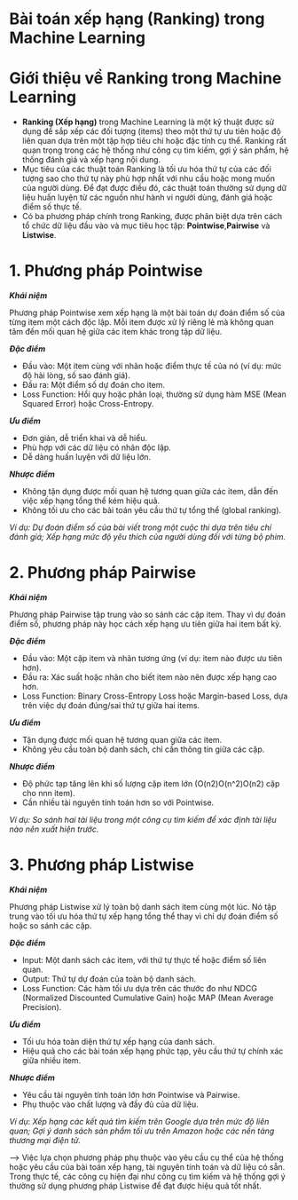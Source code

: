 # Bài toán xếp hạng (Ranking) trong Machine Learning

# Giới thiệu về Ranking trong Machine Learning
- **Ranking (Xếp hạng)** trong Machine Learning là một kỹ thuật được sử dụng để sắp xếp các đối tượng (items) theo một thứ tự ưu tiên hoặc độ liên quan dựa trên một tập hợp tiêu chí hoặc đặc tính cụ thể. Ranking rất quan trọng trong các hệ thống như công cụ tìm kiếm, gợi ý sản phẩm, hệ thống đánh giá và xếp hạng nội dung.
- Mục tiêu của các thuật toán Ranking là tối ưu hóa thứ tự của các đối tượng sao cho thứ tự này phù hợp nhất với nhu cầu hoặc mong muốn của người dùng. Để đạt được điều đó, các thuật toán thường sử dụng dữ liệu huấn luyện từ các nguồn như hành vi người dùng, đánh giá hoặc điểm số thực tế.
- Có ba phương pháp chính trong Ranking, được phân biệt dựa trên cách tổ chức dữ liệu đầu vào và mục tiêu học tập: **Pointwise**,**Pairwise** và **Listwise**.

# 1. Phương pháp Pointwise

_**Khái niệm**_

Phương pháp Pointwise xem xếp hạng là một bài toán dự đoán điểm số của từng item một cách độc lập. Mỗi item được xử lý riêng lẻ mà không quan tâm đến mối quan hệ giữa các item khác trong tập dữ liệu.

_**Đặc điểm**_
- Đầu vào: Một item cùng với nhãn hoặc điểm thực tế của nó (ví dụ: mức độ hài lòng, số sao đánh giá).
- Đầu ra: Một điểm số dự đoán cho item.
- Loss Function: Hồi quy hoặc phân loại, thường sử dụng hàm MSE (Mean Squared Error) hoặc Cross-Entropy.

_**Ưu điểm**_
- Đơn giản, dễ triển khai và dễ hiểu.
- Phù hợp với các dữ liệu có nhãn độc lập.
- Dễ dàng huấn luyện với dữ liệu lớn.

_**Nhược điểm**_
- Không tận dụng được mối quan hệ tương quan giữa các item, dẫn đến việc xếp hạng tổng thể kém hiệu quả.
- Không tối ưu cho các bài toán yêu cầu thứ tự tổng thể (global ranking).
  
_Ví dụ: Dự đoán điểm số của bài viết trong một cuộc thi dựa trên tiêu chí đánh giá; Xếp hạng mức độ yêu thích của người dùng đối với từng bộ phim._


# 2. Phương pháp Pairwise

_**Khái niệm**_

Phương pháp Pairwise tập trung vào so sánh các cặp item. Thay vì dự đoán điểm số, phương pháp này học cách xếp hạng ưu tiên giữa hai item bất kỳ.

_**Đặc điểm**_
- Đầu vào: Một cặp item và nhãn tương ứng (ví dụ: item nào được ưu tiên hơn).
- Đầu ra: Xác suất hoặc nhãn cho biết item nào nên được xếp hạng cao hơn.
- Loss Function: Binary Cross-Entropy Loss hoặc Margin-based Loss, dựa trên việc dự đoán đúng/sai thứ tự giữa hai items.

_**Ưu điểm**_
- Tận dụng được mối quan hệ tương quan giữa các item.
- Không yêu cầu toàn bộ danh sách, chỉ cần thông tin giữa các cặp.

_**Nhược điểm**_
- Độ phức tạp tăng lên khi số lượng cặp item lớn (O(n2)O(n^2)O(n2) cặp cho nnn item).
- Cần nhiều tài nguyên tính toán hơn so với Pointwise.

_Ví dụ: So sánh hai tài liệu trong một công cụ tìm kiếm để xác định tài liệu nào nên xuất hiện trước._


# 3. Phương pháp Listwise

_**Khái niệm**_

Phương pháp Listwise xử lý toàn bộ danh sách item cùng một lúc. Nó tập trung vào tối ưu hóa thứ tự xếp hạng tổng thể thay vì chỉ dự đoán điểm số hoặc so sánh các cặp.

_**Đặc điểm**_
- Input: Một danh sách các item, với thứ tự thực tế hoặc điểm số liên quan.
- Output: Thứ tự dự đoán của toàn bộ danh sách.
- Loss Function: Các hàm tối ưu dựa trên các thước đo như NDCG (Normalized Discounted Cumulative Gain) hoặc MAP (Mean Average Precision).

_**Ưu điểm**_
- Tối ưu hóa toàn diện thứ tự xếp hạng của danh sách.
- Hiệu quả cho các bài toán xếp hạng phức tạp, yêu cầu thứ tự chính xác giữa nhiều item.

_**Nhược điểm**_
- Yêu cầu tài nguyên tính toán lớn hơn Pointwise và Pairwise.
- Phụ thuộc vào chất lượng và đầy đủ của dữ liệu.

_Ví dụ_: _Xếp hạng các kết quả tìm kiếm trên Google dựa trên mức độ liên quan; Gợi ý danh sách sản phẩm tối ưu trên Amazon hoặc các nền tảng thương mại điện tử._

--> Việc lựa chọn phương pháp phụ thuộc vào yêu cầu cụ thể của hệ thống hoặc yêu cầu của bài toán xếp hạng, tài nguyên tính toán và dữ liệu có sẵn. Trong thực tế, các công cụ hiện đại như công cụ tìm kiếm và hệ thống gợi ý thường sử dụng phương pháp Listwise để đạt được hiệu quả tốt nhất.
